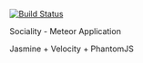 [![Build Status](http://jenkins.zapto.org/buildStatus/icon?job=Sociality)](http://localhost:8080/job/Sociality/)

Sociality - Meteor Application 

Jasmine + Velocity + PhantomJS
